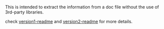 
This is intended to extract the information from a doc file without the use of 3rd-party libraries.

check [version1-readme](./version1/readme.md) and [version2-readme](./version2/readme.md) for more details.